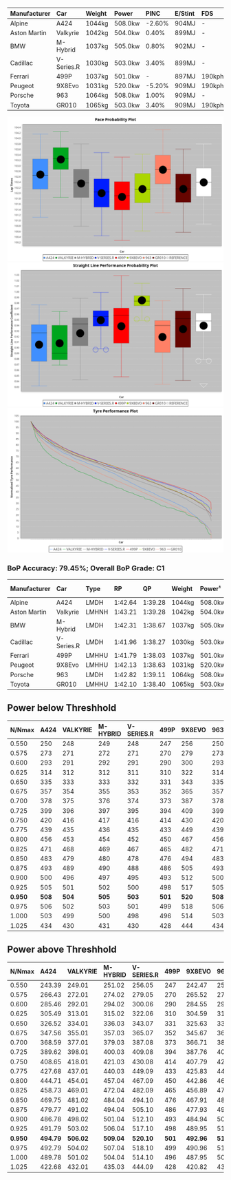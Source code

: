 | Manufacturer | Car        | Weight | Power   | PINC    | E/Stint | FDS     |
|:-|:-|:-|:-|:-|:-|:-|
| Alpine       | A424       | 1044kg | 508.0kw | -2.60%  | 904MJ   |    -    |
| Aston Martin | Valkyrie   | 1042kg | 504.0kw | 0.40%   | 899MJ   |    -    |
| BMW          | M-Hybrid   | 1037kg | 505.0kw | 0.80%   | 902MJ   |    -    |
| Cadillac     | V-Series.R | 1030kg | 503.0kw | 3.40%   | 899MJ   |    -    |
| Ferrari      | 499P       | 1037kg | 501.0kw |    -    | 897MJ   | 190kph  |
| Peugeot      | 9X8Evo     | 1031kg | 520.0kw | -5.20%  | 909MJ   | 190kph  |
| Porsche      | 963        | 1064kg | 508.0kw | 1.00%   | 909MJ   |    -    |
| Toyota       | GR010      | 1065kg | 503.0kw | 3.40%   | 909MJ   | 190kph  |

![PACECHART](./IMG/OFFICIAL.png)
![STRAIGHTLINEPERFORMANCECHART](./IMG/OFFICIAL_sp.png)
![TYREPERFORMANCECHART](./IMG/OFFICIAL_tw.png)

### BoP Accuracy: 79.45%; Overall BoP Grade: C1
| Manufacturer | Car        | Type  | RP      | QP      | Weight | Power¹  | Threshhold | PINC    | Power²   | E/Stint | AVG Vmax  | FDS     | RDLC | L/Stint | BOP-Grade | Model Accuracy | Model Points | Match% | SimDiff |
|:-|:-|:-|:-|:-|:-|:-|:-|:-|:-|:-|:-|:-|:-|:-|:-|:-|:-|:-|:-|
| Alpine       | A424       | LMDH  | 1:42.64 | 1:39.28 | 1044kg | 508.0kw | 250.0kph   | -2.60%  | 494.80kw |  904MJ  | 301.50kph |    -    | 1.04 | 33      | +B2       | 98.45%         | 2220         | 83.85% | -0.10   |
| Aston Martin | Valkyrie   | LMHNH | 1:43.21 | 1:39.28 | 1042kg | 504.0kw | 250.0kph   | 0.40%   | 506.00kw |  899MJ  | 302.87kph |    -    | 1.03 | 33      | +Ω1       | 100.00%        | 466          | 39.37% | -0.11   |
| BMW          | M-Hybrid   | LMDH  | 1:42.31 | 1:38.67 | 1037kg | 505.0kw | 250.0kph   | 0.80%   | 509.00kw |  902MJ  | 306.38kph |    -    | 1.04 | 33      | ~A1       | 100.00%        | 3339         | 98.49% | -0.19   |
| Cadillac     | V-Series.R | LMDH  | 1:41.96 | 1:38.27 | 1030kg | 503.0kw | 250.0kph   | 3.40%   | 520.10kw |  899MJ  | 310.43kph |    -    | 1.05 | 33      | -B2       | 99.03%         | 6041         | 81.22% | +0.24   |
| Ferrari      | 499P       | LMHHU | 1:41.79 | 1:38.03 | 1037kg | 501.0kw | 250.0kph   |    -    | 501.00kw |  897MJ  | 307.65kph | 190kph  | 1.07 | 33      | -C2       | 99.97%         | 7286         | 72.15% | +0.10   |
| Peugeot      | 9X8Evo     | LMHHU | 1:42.13 | 1:38.63 | 1031kg | 520.0kw | 250.0kph   | -5.20%  | 493.00kw |  909MJ  | 314.68kph | 190kph  | 1.03 | 33      | -B2       | 100.00%        | 1890         | 83.96% | +0.36   |
| Porsche      | 963        | LMDH  | 1:42.82 | 1:39.11 | 1064kg | 508.0kw | 250.0kph   | 1.00%   | 513.10kw |  909MJ  | 304.26kph |    -    | 1.01 | 33      | +B1       | 99.89%         | 15174        | 88.47% | -0.25   |
| Toyota       | GR010      | LMHHU | 1:42.10 | 1:38.40 | 1065kg | 503.0kw | 250.0kph   | 3.40%   | 520.10kw |  909MJ  | 307.00kph | 190kph  | 1.04 | 33      | -B1       | 99.82%         | 5457         | 88.05% | -0.05   |

## Power below Threshhold
| N/Nmax    | A424    | VALKYRIE | M-HYBRID | V-SERIES.R | 499P    | 9X8EVO  | 963     | GR010   |
|:-|:-|:-|:-|:-|:-|:-|:-|:-|
|  0.550    |  250    |  248     |  249     |  248       |  247    |  256    |  250    |  248    |
|  0.575    |  273    |  271     |  272     |  271       |  270    |  279    |  273    |  271    |
|  0.600    |  293    |  291     |  292     |  291       |  290    |  300    |  293    |  291    |
|  0.625    |  314    |  312     |  312     |  311       |  310    |  322    |  314    |  311    |
|  0.650    |  335    |  333     |  333     |  332       |  331    |  343    |  335    |  332    |
|  0.675    |  357    |  354     |  355     |  353       |  352    |  365    |  357    |  353    |
|  0.700    |  378    |  375     |  376     |  374       |  373    |  387    |  378    |  374    |
|  0.725    |  399    |  396     |  397     |  395       |  394    |  409    |  399    |  395    |
|  0.750    |  420    |  416     |  417     |  416       |  414    |  430    |  420    |  416    |
|  0.775    |  439    |  435     |  436     |  435       |  433    |  449    |  439    |  435    |
|  0.800    |  456    |  453     |  454     |  452       |  450    |  467    |  456    |  452    |
|  0.825    |  471    |  468     |  469     |  467       |  465    |  482    |  471    |  467    |
|  0.850    |  483    |  479     |  480     |  478       |  476    |  494    |  483    |  478    |
|  0.875    |  493    |  489     |  490     |  488       |  486    |  505    |  493    |  488    |
|  0.900    |  500    |  496     |  497     |  495       |  493    |  512    |  500    |  495    |
|  0.925    |  505    |  501     |  502     |  500       |  498    |  517    |  505    |  500    |
| **0.950** | **508** | **504**  | **505**  | **503**    | **501** | **520** | **508** | **503** |
|  0.975    |  506    |  502     |  503     |  501       |  499    |  518    |  506    |  501    |
|  1.000    |  503    |  499     |  500     |  498       |  496    |  514    |  503    |  498    |
|  1.025    |  434    |  430     |  431     |  430       |  428    |  444    |  434    |  430    |

## Power above Threshhold
| N/Nmax    | A424       | VALKYRIE   | M-HYBRID   | V-SERIES.R | 499P    | 9X8EVO     | 963        | GR010      |
|:-|:-|:-|:-|:-|:-|:-|:-|:-|
|  0.550    |  243.39    |  249.01    |  251.02    |  256.05    |  247    |  242.47    |  253.04    |  256.05    |
|  0.575    |  266.43    |  272.01    |  274.02    |  279.05    |  270    |  265.52    |  276.04    |  279.05    |
|  0.600    |  285.46    |  292.01    |  294.02    |  300.06    |  290    |  284.55    |  296.05    |  300.06    |
|  0.625    |  305.49    |  313.01    |  315.02    |  322.06    |  310    |  304.59    |  317.05    |  322.06    |
|  0.650    |  326.52    |  334.01    |  336.03    |  343.07    |  331    |  325.63    |  338.05    |  343.07    |
|  0.675    |  347.56    |  355.01    |  357.03    |  365.07    |  352    |  345.67    |  360.06    |  365.07    |
|  0.700    |  368.59    |  377.01    |  379.03    |  387.08    |  373    |  366.71    |  382.06    |  387.08    |
|  0.725    |  389.62    |  398.01    |  400.03    |  409.08    |  394    |  387.76    |  403.06    |  409.08    |
|  0.750    |  408.65    |  418.01    |  421.03    |  430.08    |  414    |  407.79    |  424.07    |  430.08    |
|  0.775    |  427.68    |  437.01    |  440.03    |  449.09    |  433    |  425.83    |  443.07    |  449.09    |
|  0.800    |  444.71    |  454.01    |  457.04    |  467.09    |  450    |  442.86    |  461.07    |  467.09    |
|  0.825    |  458.73    |  469.01    |  472.04    |  482.09    |  465    |  456.89    |  476.07    |  482.09    |
|  0.850    |  469.75    |  481.02    |  484.04    |  494.10    |  476    |  467.91    |  487.08    |  494.10    |
|  0.875    |  479.77    |  491.02    |  494.04    |  505.10    |  486    |  477.93    |  498.08    |  505.10    |
|  0.900    |  486.78    |  498.02    |  501.04    |  512.10    |  493    |  484.94    |  505.08    |  512.10    |
|  0.925    |  491.79    |  503.02    |  506.04    |  517.10    |  498    |  489.95    |  510.08    |  517.10    |
| **0.950** | **494.79** | **506.02** | **509.04** | **520.10** | **501** | **492.96** | **513.08** | **520.10** |
|  0.975    |  492.79    |  504.02    |  507.04    |  518.10    |  499    |  490.96    |  511.08    |  518.10    |
|  1.000    |  489.78    |  501.02    |  504.04    |  514.10    |  496    |  487.95    |  507.08    |  514.10    |
|  1.025    |  422.68    |  432.01    |  435.03    |  444.09    |  428    |  420.82    |  438.07    |  444.09    |
